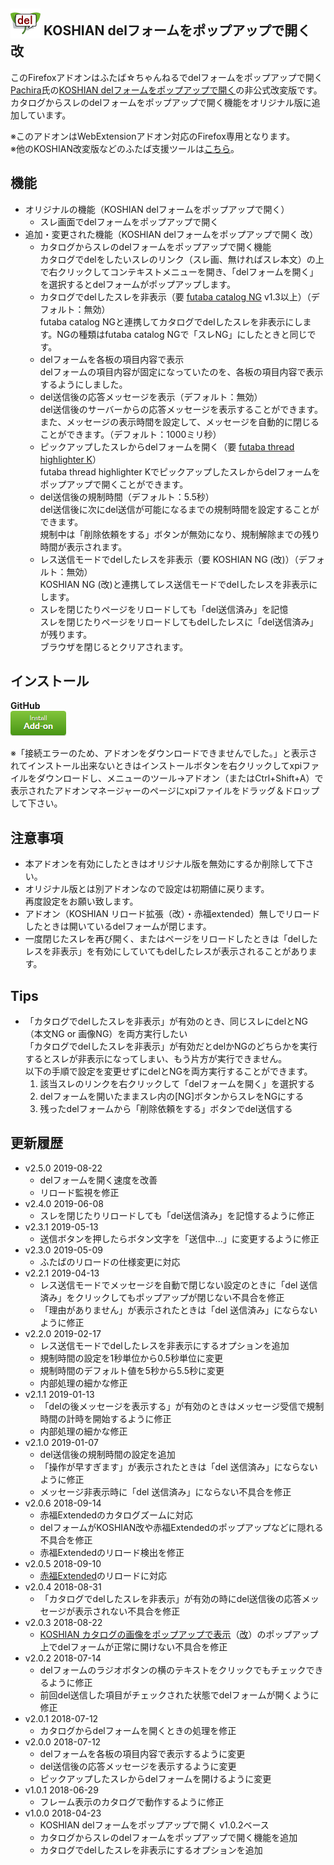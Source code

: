 ## <sub><img src="koshian_del/icons/icon-48.png"></sub> KOSHIAN delフォームをポップアップで開く 改
このFirefoxアドオンはふたば☆ちゃんねるでdelフォームをポップアップで開く[Pachira](https://addons.mozilla.org/ja/firefox/user/anonymous-a0bba9187b568f98732d22d51c5955a6/)氏の[KOSHIAN delフォームをポップアップで開く](https://addons.mozilla.org/ja/firefox/addon/koshian-del%E3%83%95%E3%82%A9%E3%83%BC%E3%83%A0%E3%82%92%E3%83%9D%E3%83%83%E3%83%97%E3%82%A2%E3%83%83%E3%83%97%E3%81%A7%E9%96%8B%E3%81%8F/)の非公式改変版です。  
カタログからスレのdelフォームをポップアップで開く機能をオリジナル版に追加しています。  

※このアドオンはWebExtensionアドオン対応のFirefox専用となります。  
※他のKOSHIAN改変版などのふたば支援ツールは[こちら](https://github.com/akoya-tomo/futaba_auto_reloader_K/wiki/)。  

## 機能
* オリジナルの機能（KOSHIAN delフォームをポップアップで開く）
  - スレ画面でdelフォームをポップアップで開く
* 追加・変更された機能（KOSHIAN delフォームをポップアップで開く 改）
  - カタログからスレのdelフォームをポップアップで開く機能  
    カタログでdelをしたいスレのリンク（スレ画、無ければスレ本文）の上で右クリックしてコンテキストメニューを開き、「delフォームを開く」を選択するとdelフォームがポップアップします。  
  - カタログでdelしたスレを非表示（要 [futaba catalog NG](https://greasyfork.org/ja/scripts/37565-futaba-catalog-ng/) v1.3以上）（デフォルト：無効）  
    futaba catalog NGと連携してカタログでdelしたスレを非表示にします。NGの種類はfutaba catalog NGで「スレNG」にしたときと同じです。  
  - delフォームを各板の項目内容で表示  
    delフォームの項目内容が固定になっていたのを、各板の項目内容で表示するようにしました。  
  - del送信後の応答メッセージを表示（デフォルト：無効）  
    del送信後のサーバーからの応答メッセージを表示することができます。  
    また、メッセージの表示時間を設定して、メッセージを自動的に閉じることができます。（デフォルト：1000ミリ秒）  
  - ピックアップしたスレからdelフォームを開く（要 [futaba thread highlighter K](https://greasyfork.org/ja/scripts/36639-futaba-thread-highlighter-k/)）  
    futaba thread highlighter Kでピックアップしたスレからdelフォームをポップアップで開くことができます。  
  - del送信後の規制時間（デフォルト：5.5秒）  
    del送信後に次にdel送信が可能になるまでの規制時間を設定することができます。  
    規制中は「削除依頼をする」ボタンが無効になり、規制解除までの残り時間が表示されます。  
  - レス送信モードでdelしたレスを非表示（要 KOSHIAN NG (改)）（デフォルト：無効）  
    KOSHIAN NG (改)と連携してレス送信モードでdelしたレスを非表示にします。  
  - スレを閉じたりページをリロードしても「del送信済み」を記憶  
    スレを閉じたりページをリロードしてもdelしたレスに「del送信済み」が残ります。  
    ブラウザを閉じるとクリアされます。  

## インストール
**GitHub**  
[![インストールボタン](images/install_button.png "クリックでアドオンをインストール")](https://github.com/akoya-tomo/koshian_del_kai/releases/download/v2.5.0/koshian_del_kai-2.5.0-fx.xpi)

※「接続エラーのため、アドオンをダウンロードできませんでした。」と表示されてインストール出来ないときはインストールボタンを右クリックしてxpiファイルをダウンロードし、メニューのツール→アドオン（またはCtrl+Shift+A）で表示されたアドオンマネージャーのページにxpiファイルをドラッグ＆ドロップして下さい。  

## 注意事項
* 本アドオンを有効にしたときはオリジナル版を無効にするか削除して下さい。  
* オリジナル版とは別アドオンなので設定は初期値に戻ります。  
  再度設定をお願い致します。  
* アドオン（KOSHIAN リロード拡張（改）・赤福extended）無しでリロードしたときは開いているdelフォームが閉じます。  
* 一度閉じたスレを再び開く、またはページをリロードしたときは「delしたレスを非表示」を有効にしていてもdelしたレスが表示されることがあります。  

## Tips  
* 「カタログでdelしたスレを非表示」が有効のとき、同じスレにdelとNG（本文NG or 画像NG）を両方実行したい  
  「カタログでdelしたスレを非表示」が有効だとdelかNGのどちらかを実行するとスレが非表示になってしまい、もう片方が実行できません。  
  以下の手順で設定を変更せずにdelとNGを両方実行することができます。  
  1. 該当スレのリンクを右クリックして「delフォームを開く」を選択する  
  2. delフォームを開いたままスレ内の\[NG\]ボタンからスレをNGにする  
  3. 残ったdelフォームから「削除依頼をする」ボタンでdel送信する  

## 更新履歴
* v2.5.0 2019-08-22
  - delフォームを開く速度を改善
  - リロード監視を修正
* v2.4.0 2019-06-08
  - スレを閉じたりリロードしても「del送信済み」を記憶するように修正
* v2.3.1 2019-05-13
  - 送信ボタンを押したらボタン文字を「送信中...」に変更するように修正
* v2.3.0 2019-05-09
  - ふたばのリロードの仕様変更に対応
* v2.2.1 2019-04-13
  - レス送信モードでメッセージを自動で閉じない設定のときに「del 送信済み」をクリックしてもポップアップが閉じない不具合を修正
  - 「理由がありません」が表示されたときは「del 送信済み」にならないように修正
* v2.2.0 2019-02-17
  - レス送信モードでdelしたレスを非表示にするオプションを追加
  - 規制時間の設定を1秒単位から0.5秒単位に変更
  - 規制時間のデフォルト値を5秒から5.5秒に変更
  - 内部処理の細かな修正
* v2.1.1 2019-01-13
  - 「delの後メッセージを表示する」が有効のときはメッセージ受信で規制時間の計時を開始するように修正
  - 内部処理の細かな修正
* v2.1.0 2019-01-07
  - del送信後の規制時間の設定を追加
  - 「操作が早すぎます」が表示されたときは「del 送信済み」にならないように修正
  - メッセージ非表示時に「del 送信済み」にならない不具合を修正
* v2.0.6 2018-09-14
  - 赤福Extendedのカタログズームに対応
  - delフォームがKOSHIAN改や赤福Extendedのポップアップなどに隠れる不具合を修正
  - 赤福Extendedのリロード検出を修正
* v2.0.5 2018-09-10
  - [赤福Extended](https://toshiakisp.github.io/akahuku-firefox-sp/)のリロードに対応
* v2.0.4 2018-08-31
  - 「カタログでdelしたスレを非表示」が有効の時にdel送信後の応答メッセージが表示されない不具合を修正
* v2.0.3 2018-08-22
  - [KOSHIAN カタログの画像をポップアップで表示](https://addons.mozilla.org/ja/firefox/addon/koshian-image-popuper/)（[改](https://github.com/akoya-tomo/koshian_image_popuper_kai/)）のポップアップ上でdelフォームが正常に開けない不具合を修正
* v2.0.2 2018-07-14
  - delフォームのラジオボタンの横のテキストをクリックでもチェックできるように修正
  - 前回del送信した項目がチェックされた状態でdelフォームが開くように修正
* v2.0.1 2018-07-12
  - カタログからdelフォームを開くときの処理を修正
* v2.0.0 2018-07-12
  - delフォームを各板の項目内容で表示するように変更
  - del送信後の応答メッセージを表示するように変更
  - ピックアップしたスレからdelフォームを開けるように変更
* v1.0.1 2018-06-29
  - フレーム表示のカタログで動作するように修正
* v1.0.0 2018-04-23
  - KOSHIAN delフォームをポップアップで開く v1.0.2ベース
  - カタログからスレのdelフォームをポップアップで開く機能を追加
  - カタログでdelしたスレを非表示にするオプションを追加
